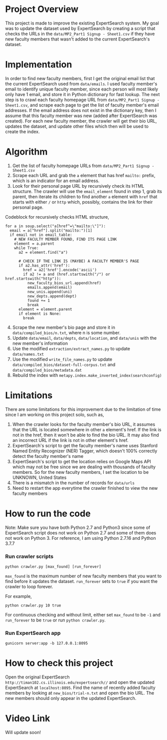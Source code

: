 # Project Overview

This project is made to improve the existing ExpertSearch system. My goal was to update the dataset used by ExpertSearch by creating a script that checks the URLs in the ```data/MP2_Part1 Signup - Sheet1.csv``` if they have new faculty members that wasn't added to the current ExpertSearch's dataset. 

# Implementation 

In order to find new faculty members, first I get the original email list that the current ExpertSearch used from ```data/emails```. I used faculty member's email to identify unique faculty member, since each person will most likely only have 1 email, and store it in Python dictionary for fast lookup. The next step is to crawl each faculty homepage URL from ```data/MP2_Part1 Signup - Sheet1.csv```, and scrape each page to get the list of faculty member's email addresses. If the email address does not exist in the dictionary key, then I assume that this faculty member was new (added after ExpertSearch was created). For each new faculty member, the crawler will get their bio URL, updates the dataset, and update other files which then will be used to create the index.

# Algorithm

1. Get the list of faculty homepage URLs from ```data/MP2_Part1 Signup - Sheet1.csv```
2. Scrape each URL and grab the ```a``` element that has href ```mailto:``` prefix, which is an indicator for an email address.
3. Look for their personal page URL by recursively check its HTML structure. The crawler will use the ```email_element``` found in step 1, grab its parent, then iterate its children to find another ```a``` element with ```href``` that starts with either ```/``` or ```http``` which, possibly, contains the link for their personal page.

Codeblock for recursively checks HTML structure,
```
for a in soup.select("a[href^=\"mailto:\"]"):
  email = a["href"].split("mailto:")[1]
  if email not in email_table:
    # NEW FACULTY MEMBER FOUND, FIND ITS PAGE LINK
    element = a.parent
    while True:
      a2 = element.find("a")

      # CHECK IF THE LINK IS (MAYBE) A FACULTY MEMBER'S PAGE
      if a2.has_attr('href'):
        href = a2['href'].encode('ascii')
        if a2 != a and (href.startswith("/") or href.startswith("http")):
          new_faculty_bios_url.append(href)
          emails.append(email)
          new_unis.append(uni)
          new_depts.append(dept)
          found += 1
          break
      element = element.parent
      if element is None:
        break
```
4. Scrape the new member's bio page and store it in ```data/compiled_bios/n.txt```, where n is some number.
5. Update ```data/email```, ```data/depts```, ```data/location```, and ```data/unis``` with the new member's information
6. Use the modified ```extraction/extract_names.py``` to update ```data/names.txt```
7. Use the modified ```write_file_names.py``` to update ```data/compiled_bios/dataset-full-corpus.txt``` and ```data/compiled_bios/metadata.dat```
8. Rebuild the index with ```metapy.index.make_inverted_index(searchconfig)```

# Limitations

There are some limitations for this improvement due to the limitation of time since I am working on this project solo, such as,

1. When the crawler looks for the faculty member's bio URL, it assumes that the URL is located somewhere in other ```a``` element's href. If the link is not in the href, then it won't be able to find the bio URL. It may also find an incorrect URL if the link is not in other element's href.
2. ExpertSearch's script to get the faculty member's name uses Stanford Named Entity Recognizer (NER) Tagger, which doesn't 100% correctly detect the faculty member's name
3. ExpertSearch's script to get the location relies on Google Maps API which may not be free since we are dealing with thousands of faculty members. So for the new faculty members, I set the location to be UNKNOWN, United States
4. There is a mismatch in the number of records for ```data/urls```
5. Need to restart the app everytime the crawler finished to view the new faculty members

# How to run the code
Note: Make sure you have both Python 2.7 and Python3 since some of ExpertSearch script does not work on Python 2.7 and some of them does not work on Python 3. For reference, I am using Python 2.7.16 and Python 3.7.7

### Run crawler scripts
```
python crawler.py [max_found] [run_forever]
```
```max_found``` is the maximum number of new faculty members that you want to find before it updates the dataset.
```run_forever``` sets to ```true``` if you want the crawler to loop forever.

For example,
```
python crawler.py 10 true
```

For continuous checking and without limit, either set ```max_found``` to be ```-1``` and ```run_forever``` to be ```true``` or run ```python crawler.py```.

### Run ExpertSearch app
```
gunicorn server:app -b 127.0.0.1:8095
```

# How to check this project
Open the original ExpertSearch ```http://timan102.cs.illinois.edu/expertsearch//``` and open the updated ExpertSearch at ```localhost:8095```. Find the name of recently added faculty members by looking at ```new_bios/trial-n.txt``` and open the bio URL. The new members should only appear in the updated ExpertSearch.

# Video Link
Will update soon!
